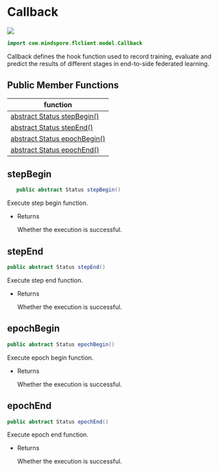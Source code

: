 # Callback

<a href="https://gitee.com/mindspore/docs/blob/r1.7/docs/federated/docs/source_en/java_api_callback.md" target="_blank"><img src="https://mindspore-website.obs.cn-north-4.myhuaweicloud.com/website-images/r1.7/resource/_static/logo_source_en.png"></a>

```java
import com.mindspore.flclient.model.Callback
```

Callback defines the hook function used to record training, evaluate and predict the results of different stages in end-to-side federated learning.

## Public Member Functions

| function                    |
| -------------------------------- |
| [abstract Status stepBegin()](#stepbegin) |
| [abstract Status stepEnd()](#stepend)   |
| [abstract Status epochBegin()](#epochbegin) |
| [abstract Status epochEnd()](#epochend) |

## stepBegin

```java
   public abstract Status stepBegin()
```

Execute step begin function.

- Returns

  Whether the execution is successful.

## stepEnd

```java
public abstract Status stepEnd()
```

Execute step end function.

- Returns

  Whether the execution is successful.

## epochBegin

```java
public abstract Status epochBegin()
```

Execute epoch begin function.

- Returns

  Whether the execution is successful.

## epochEnd

```java
public abstract Status epochEnd()
```

Execute epoch end function.

- Returns

  Whether the execution is successful.
